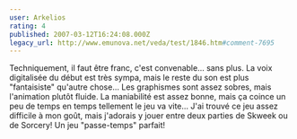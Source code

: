 ```yaml
---
user: Arkelios
rating: 4
published: 2007-03-12T16:24:08.000Z
legacy_url: http://www.emunova.net/veda/test/1846.htm#comment-7695
---
```

Techniquement, il faut être franc, c'est convenable... sans plus. La voix digitalisée du début est très sympa, mais le reste du son est plus "fantaisiste" qu'autre chose... Les graphismes sont assez sobres, mais l'animation plutôt fluide. La maniabilité est assez bonne, mais ça coince un peu de temps en temps tellement le jeu va vite... J'ai trouvé ce jeu assez difficile à mon goût, mais j'adorais y jouer entre deux parties de Skweek ou de Sorcery! Un jeu "passe-temps" parfait!